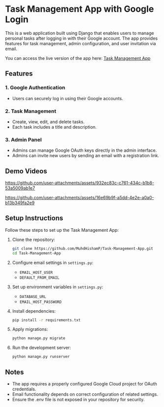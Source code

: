 # Task Management App with Google Login

This is a web application built using Django that enables users to manage personal tasks after logging in with their Google account. The app provides features for task management, admin configuration, and user invitation via email.

You can access the live version of the app here: [Task Management App](https://task-management-app-kappa-bay.vercel.app/)




## Features

### 1. Google Authentication
- Users can securely log in using their Google accounts.

### 2. Task Management
- Create, view, edit, and delete tasks.
- Each task includes a title and description.

### 3. Admin Panel
- Admins can manage Google OAuth keys directly in the admin interface.
- Admins can invite new users by sending an email with a registration link.

## Demo Videos


https://github.com/user-attachments/assets/932ec83c-c761-434c-b1b8-53a5009ab1e7

https://github.com/user-attachments/assets/16e69b9f-a5dd-4e2e-a0a0-b13b349fa2e9

## Setup Instructions

Follow these steps to set up the Task Management App:

1. Clone the repository:
   ```bash
   git clone https://github.com/MuhdHishamP/Task-Management-App.git
   cd Task-Management-App
   ```

2. Configure email settings in `settings.py`:
   - `EMAIL_HOST_USER`
   - `DEFAULT_FROM_EMAIL`

3. Set up environment variables in `settings.py`:
   - `DATABASE_URL`
   - `EMAIL_HOST_PASSWORD`

4. Install dependencies:
   ```bash
   pip install -r requirements.txt
   ```

5. Apply migrations:
   ```bash
   python manage.py migrate
   ```

6. Run the development server:
   ```bash
   python manage.py runserver
   ```


## Notes
- The app requires a properly configured Google Cloud project for OAuth credentials.
- Email functionality depends on correct configuration of related settings.
- Ensure the .env file is not exposed in your repository for security.
